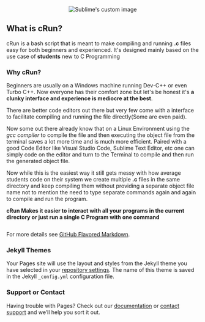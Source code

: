 <p align="center">
  <img src="https://i.ibb.co/wYD0TKy/c-Run-image.png" alt="Sublime's custom image"/>
</p>

## What is cRun?

cRun is a bash script that is meant to make compiling and running **.c** files easy for both beginners and experienced. It's designed mainly based on the use case of **students** new to C Programming

### Why cRun?

Beginners are usually on a Windows machine running Dev-C++ or even Turbo C++. Now everyone has their comfort zone but let's be honest it's **a clunky interface and experience is mediocre at the best**.

There are better code editors out there but very few come with a interface to facilitate compiling and running the file directly(Some are even paid).

Now some out there already know that on a Linux Environment using the _gcc compiler_ to compile the file and then executing the object file from the terminal saves a lot more time and is much more efficient. Paired with a good Code Editor like Visual Studio Code, Sublime Text Editor, etc one can simply code on the editor and turn to the Terminal to compile and then run the generated object file.

Now while this is the easiest way it still gets messy with how average students code on their system we create multiple **.c** files in the same directory and keep compiling them without providing a separate object file name not to mention the need to type separate commands again and again to compile and run the program.

**cRun Makes it easier to interact with all your programs in the current directory or just run a single C Program with one command**


```bash

```

For more details see
[GitHub Flavored Markdown](https://guides.github.com/features/mastering-markdown/).

### Jekyll Themes

Your Pages site will use the layout and styles from the Jekyll theme you have
selected in your
[repository settings](https://github.com/snehashis365/SimpleScripts/settings).
The name of this theme is saved in the Jekyll `_config.yml` configuration file.

### Support or Contact

Having trouble with Pages? Check out our
[documentation](https://help.github.com/categories/github-pages-basics/) or
[contact support](https://github.com/contact) and we’ll help you sort it out.
